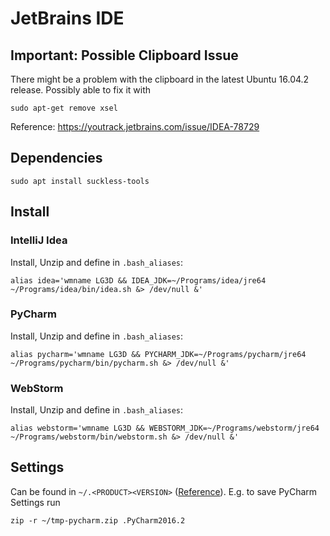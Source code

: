 
# JetBrains IDE

## Important: Possible Clipboard Issue
There might be a problem with the clipboard in the latest Ubuntu 16.04.2 release. Possibly able to fix it with
```shell
sudo apt-get remove xsel
```
Reference: https://youtrack.jetbrains.com/issue/IDEA-78729

## Dependencies
```shell
sudo apt install suckless-tools
```

## Install

### IntelliJ Idea
Install, Unzip and define in `.bash_aliases`:
```shell
alias idea='wmname LG3D && IDEA_JDK=~/Programs/idea/jre64 ~/Programs/idea/bin/idea.sh &> /dev/null &'
```

### PyCharm
Install, Unzip and define in `.bash_aliases`:
```shell
alias pycharm='wmname LG3D && PYCHARM_JDK=~/Programs/pycharm/jre64 ~/Programs/pycharm/bin/pycharm.sh &> /dev/null &'
```

### WebStorm
Install, Unzip and define in `.bash_aliases`:
```shell
alias webstorm='wmname LG3D && WEBSTORM_JDK=~/Programs/webstorm/jre64 ~/Programs/webstorm/bin/webstorm.sh &> /dev/null &'
```

## Settings
Can be found in `~/.<PRODUCT><VERSION>` ([Reference](https://intellij-support.jetbrains.com/hc/en-us/articles/206544519-Directories-used-by-the-IDE-to-store-settings-caches-plugins-and-logs)). E.g. to save PyCharm Settings run
```shell
zip -r ~/tmp-pycharm.zip .PyCharm2016.2
```
